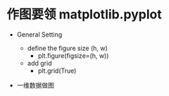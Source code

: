 # 作图要领 matplotlib.pyplot
* General Setting
  * define the figure size (h, w) 
    - plt.figure(figsize=(h, w))
  * add grid
    - plt.grid(True)
    
* 一维数据做图
